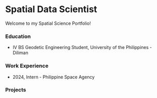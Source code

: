 # Spatial Data Scientist
Welcome to my Spatial Science Portfolio!

### Education
- IV BS Geodetic Engineering Student, University of the Philippines - Diliman

### Work Experience
- 2024, Intern - Philippine Space Agency

### Projects

<!--
**nvnavoa/nvnavoa** is a ✨ _special_ ✨ repository because its `README.md` (this file) appears on your GitHub profile.

Here are some ideas to get you started:

- 🔭 I’m currently working on ...
- 🌱 I’m currently learning ...
- 👯 I’m looking to collaborate on ...
- 🤔 I’m looking for help with ...
- 💬 Ask me about ...
- 📫 How to reach me: ...
- 😄 Pronouns: ...
- ⚡ Fun fact: ...
-->
